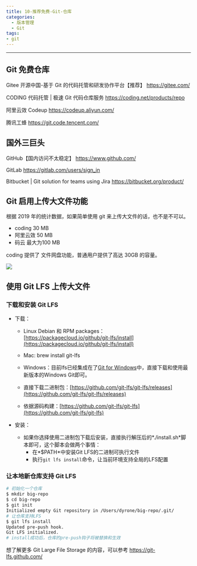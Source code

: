 ```yaml
---
title: 10-推荐免费-Git-仓库
categories:
  - 版本管理
  - Git
tags:
- git
---
```

---

## Git 免费仓库

Gitee 开源中国-基于 Git 的代码托管和研发协作平台【推荐】
<https://gitee.com/>

CODING 代码托管 | 极速 Git 代码仓库服务
<https://coding.net/products/repo>

阿里云效 Codeup
<https://codeup.aliyun.com/>

腾讯工蜂
<https://git.code.tencent.com/>

## 国外三巨头

GitHub【国内访问不太稳定】
<https://www.github.com/>

GitLab
<https://gitlab.com/users/sign_in>

Bitbucket | Git solution for teams using Jira
<https://bitbucket.org/product/>

## Git 启用上传大文件功能

根据 2019 年的统计数据，如果简单使用 git 来上传大文件的话，也不是不可以。

* coding 30 MB
* 阿里云效 50 MB
* 码云 最大为100 MB

coding 提供了 文件网盘功能，普通用户提供了高达 30GB 的容量。

![](https://upload-images.jianshu.io/upload_images/1662509-0ba1972430126817.png?imageMogr2/auto-orient/strip%7CimageView2/2/w/1240)

## 使用 Git LFS 上传大文件

### 下载和安装 Git LFS

* 下载：
  * Linux Debian 和 RPM packages：[https://packagecloud.io/github/git-lfs/install](https://packagecloud.io/github/git-lfs/install)

  * Mac: brew install git-lfs
  * Windows：目前lfs已经集成在了[Git for Windows](https://gitforwindows.org/)中，直接下载和使用最新版本的Windows Git即可。
  * 直接下载二进制包：[https://github.com/git-lfs/git-lfs/releases](https://github.com/git-lfs/git-lfs/releases)
  * 依据源码构建：[https://github.com/git-lfs/git-lfs](https://github.com/git-lfs/git-lfs)

* 安装：
  * 如果你选择使用二进制包下载后安装，直接执行解压后的*./install.sh*脚本即可，这个脚本会做两个事情：
    * 在*$PATH*中安装Git LFS的二进制可执行文件
    * 执行`git lfs install`命令，让当前环境支持全局的LFS配置

### 让本地新仓库支持 Git LFS

```sh
# 初始化一个仓库
$ mkdir big-repo
$ cd big-repo
$ git init
Initialized empty Git repository in /Users/dyrone/big-repo/.git/
# 让仓库支持LFS
$ git lfs install
Updated pre-push hook.
Git LFS initialized.
# install成功后，仓库的pre-push钩子将被替换和生效
```

想了解更多 Git Large File Storage 的内容，可以参考 <https://git-lfs.github.com/>
